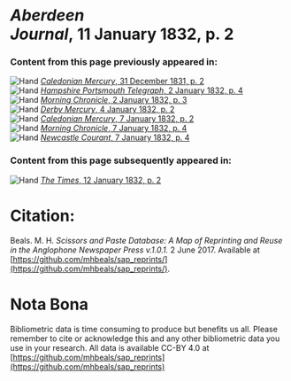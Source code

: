 # *Aberdeen Journal*, 11 January 1832, p. 2  
  
### Content from this page previously appeared in:  
![Hand](http://scissorsandpaste.net/wp-content/uploads/2017/06/smallhandpointer.png) [*Caledonian Mercury*, 31 December 1831, p. 2](https://mhbeals.github.io/sap_html/Caledonian-Mercury/Caledonian-Mercury-31-December-1831-p-2)  
![Hand](http://scissorsandpaste.net/wp-content/uploads/2017/06/smallhandpointer.png) [*Hampshire Portsmouth Telegraph*, 2 January 1832, p. 4](https://mhbeals.github.io/sap_html/Hampshire-Portsmouth-Telegraph/Hampshire-Portsmouth-Telegraph-2-January-1832-p-4)  
![Hand](http://scissorsandpaste.net/wp-content/uploads/2017/06/smallhandpointer.png) [*Morning Chronicle*, 2 January 1832, p. 3](https://mhbeals.github.io/sap_html/Morning-Chronicle/Morning-Chronicle-2-January-1832-p-3)  
![Hand](http://scissorsandpaste.net/wp-content/uploads/2017/06/smallhandpointer.png) [*Derby Mercury*, 4 January 1832, p. 2](https://mhbeals.github.io/sap_html/Derby-Mercury/Derby-Mercury-4-January-1832-p-2)  
![Hand](http://scissorsandpaste.net/wp-content/uploads/2017/06/smallhandpointer.png) [*Caledonian Mercury*, 7 January 1832, p. 2](https://mhbeals.github.io/sap_html/Caledonian-Mercury/Caledonian-Mercury-7-January-1832-p-2)  
![Hand](http://scissorsandpaste.net/wp-content/uploads/2017/06/smallhandpointer.png) [*Morning Chronicle*, 7 January 1832, p. 4](https://mhbeals.github.io/sap_html/Morning-Chronicle/Morning-Chronicle-7-January-1832-p-4)  
![Hand](http://scissorsandpaste.net/wp-content/uploads/2017/06/smallhandpointer.png) [*Newcastle Courant*, 7 January 1832, p. 4](https://mhbeals.github.io/sap_html/Newcastle-Courant/Newcastle-Courant-7-January-1832-p-4)  
  
### Content from this page subsequently appeared in:  
![Hand](http://scissorsandpaste.net/wp-content/uploads/2017/06/smallhandpointer.png) [*The Times*, 12 January 1832, p. 2](https://mhbeals.github.io/sap_html/The-Times/The-Times-12-January-1832-p-2)  


# Citation: 

Beals. M. H. *Scissors and Paste Database: A Map of Reprinting and Reuse in the Anglophone Newspaper Press v.1.0.1.* 2 June 2017. Available at [https://github.com/mhbeals/sap_reprints/](https://github.com/mhbeals/sap_reprints/). 

# Nota Bona

Bibliometric data is time consuming to produce but benefits us all. Please remember to cite or acknowledge this and any other bibliometric data you use in your research. All data is available CC-BY 4.0 at [https://github.com/mhbeals/sap_reprints](https://github.com/mhbeals/sap_reprints)